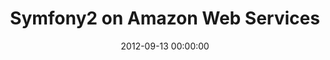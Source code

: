 ---
event: Symfony Live London 2012
title:  "Symfony2 on Amazon Web Services"
youtube_id: ubM9YdswFMg
authors: 
    - Rowan Merewood

layout: youtube
date:   2012-09-13 00:00:00
---